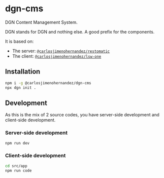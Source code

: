 # dgn-cms

DGN Content Management System.

DGN stands for DGN and nothing else. A good prefix for the components.

It is based on:

  - The server: [`@carlosjimenohernandez/restomatic`](https://github.com/carlosjimenohernandez/restomatic)
  - The client: [`@carlosjimenohernandez/lsw-one`](https://github.com/carlosjimenohernandez/lsw-one)

## Installation

```sh
npm i -g @carlosjimenohernandez/dgn-cms
npx dgn init .
```

## Development

As this is the mix of 2 source codes, you have server-side development and client-side development.

### Server-side development

```sh
npm run dev
```

### Client-side development

```sh
cd src/app
npm run code
```
